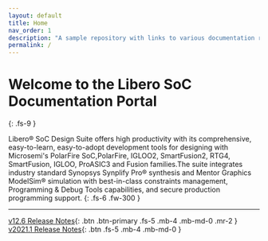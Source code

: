```yaml
---
layout: default
title: Home
nav_order: 1
description: "A sample repository with links to various documentation related to Libero"
permalink: /
---
```


# Welcome to the Libero SoC Documentation Portal
{: .fs-9 }

Libero® SoC Design Suite offers high productivity with its comprehensive, easy-to-learn, easy-to-adopt development tools for designing with Microsemi's  PolarFire SoC,PolarFire, IGLOO2, SmartFusion2, RTG4, SmartFusion, IGLOO, ProASIC3 and Fusion families.The suite integrates industry standard Synopsys Synplify Pro® synthesis and Mentor Graphics ModelSim® simulation with best-in-class constraints management, Programming & Debug Tools capabilities, and secure production programming support.
{: .fs-6 .fw-300 }


---
[v12.6 Release Notes](new-Repo/docs/v12-6){: .btn .btn-primary .fs-5 .mb-4 .mb-md-0 .mr-2 } [v2021.1 Release Notes](new-Repo/docs/v2021-1/){: .btn .fs-5 .mb-4 .mb-md-0 }


